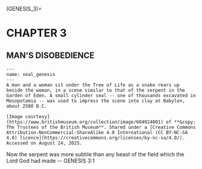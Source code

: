 (GENESIS_3)=
# CHAPTER 3

## MAN'S DISOBEDIENCE

```{figure} ./../../../imgs/Old/Genesis/Chapter_003/604924001.jpg
---
name: seal_genesis
---
A man and a woman sit under the Tree of Life as a snake rears up beside the woman, in a scene similar to that of the serpent in the Garden of Eden. A small cylinder seal -- one of thousands excavated in Mesopotamia -- was used to impress the scene into clay at Babylon, about 2500 B.C.

[Image courtesy](https://www.britishmuseum.org/collection/image/604924001) of **&copy; The Trustees of the British Museum**. Shared under a [Creative Commons Attribution-NonCommercial-ShareAlike 4.0 International (CC BY-NC-SA 4.0) licence](https://creativecommons.org/licenses/by-nc-sa/4.0/). Accessed on August 24, 2025.
```

Now the serpent was more subtile than any beast of the field which the Lord God had made -- GENESIS 3:1